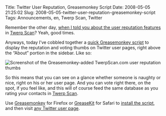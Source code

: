 Title: Twitter User Reputation, Greasemonkey Script
Date: 2008-05-05 21:25:02
Slug: 2008-05-05-twitter-user-reputation-greasemonkey-script
Tags: Announcements, en, Twerp Scan, Twitter


Remember the other day, [when I told you about the user reputation
features][1] in [Twerp Scan][2]? Yeah, good times.

Anyways, today I’ve cobbled together a [quick Greasemonkey script][3] to
display the reputation and voting thumbs on Twitter user pages, right above
the “About” portion in the sidebar. Like so:

![Screenshot of the Greasemonkey-added TwerpScan.com user reputation
thumbs][4]

So this means that you can see on a glance whether someone is naughty or nice,
right on his or her user page. And you can vote right there, on the spot, if
you feel like, and this will of course feed the same database as you rating
your contacts in [Twerp Scan][2].

Use [Greasemonkey][5] for Firefox or [GreaseKit][6] for Safari to [install the
script][3], and then visit [any Twitter user page][7].

   [1]: http://carlo.zottmann.org/2008/05/01/twitter-twerp-scan-update-reputation/
   [2]: http://twerpscan.com/
   [3]: http://twerpscan.com/greasemonkey/twitter_user_reputation.user.js
   [4]: http://carlo.zottmann.org/wp-content/uploads/2008/05/picture-21.png (Screenshot of the Greasemonkey-added TwerpScan.com user reputation thumbs)
   [5]: http://greasemonkey.mozdev.org/
   [6]: http://code.google.com/p/greasekit
   [7]: http://twitter.com/Carlo
